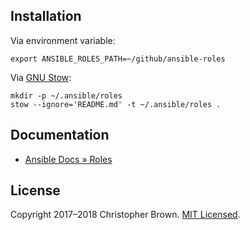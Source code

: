## Installation

Via environment variable:

    export ANSIBLE_ROLES_PATH=~/github/ansible-roles

Via [GNU Stow](https://www.gnu.org/software/stow/):

    mkdir -p ~/.ansible/roles
    stow --ignore='README.md' -t ~/.ansible/roles .


## Documentation

- [Ansible Docs » Roles](https://docs.ansible.com/ansible/latest/user_guide/playbooks_reuse_roles.html)


## License

Copyright 2017–2018 Christopher Brown.
[MIT Licensed](https://chbrown.github.io/licenses/MIT/#2017-2018).
